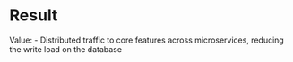 # Result

Value: - Distributed traffic to core features across microservices, reducing the write load on the database